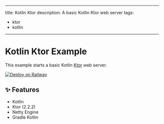 [comment]: <> (Author: @ngomezcn Date: 01-22-2023  )

---
title: Kotlin Ktor
description: A basic Kotlin Ktor web server
tags:
- ktor
- kotlin
---

# Kotlin Ktor Example

This example starts a basic Kotlin [Ktor](https://ktor.io/) web server.

[![Deploy on Railway](https://railway.app/button.svg)](https://railway.app/new/template/w502ro)

## ✨ Features

- Kotlin 
- Ktor (2.2.2)
- Netty Engine
- Gradle Kotlin
